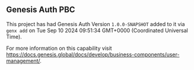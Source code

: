 ## Genesis Auth PBC

This project has had Genesis Auth Version `1.0.0-SNAPSHOT` added to it via `genx add` on Tue Sep 10 2024 09:51:34 GMT+0000 (Coordinated Universal Time).

For more information on this capability visit https://docs.genesis.global/docs/develop/business-components/user-management/.
